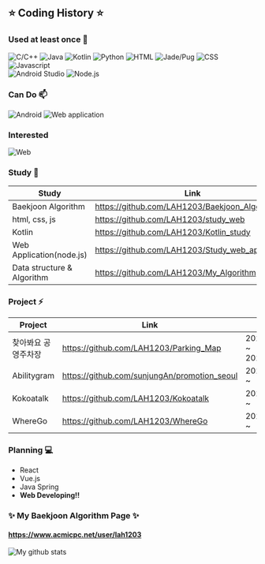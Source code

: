 ## ⭐️ Coding History ⭐️ <!--[![Hits](https://hits.seeyoufarm.com/api/count/incr/badge.svg?url=https%3A%2F%2Fgithub.com%2FLAH1203&count_bg=%2379C83D&title_bg=%23555555&icon=&icon_color=%23E7E7E7&title=hits&edge_flat=false)](https://hits.seeyoufarm.com)-->

<!-- 👋
**LAH1203/LAH1203** is a ✨ _special_ ✨ repository because its `README.md` (this file) appears on your GitHub profile.
-->

### Used at least once 💬
<!--
+ C / C++
+ Java
+ Kotlin
+ Android
+ Web(Frontend/Backend)
-->
<!--![Javascript](https://img.shields.io/amo/stars/javascript?color=yellow&label=Javascript&logo=Javascript)-->
<!-- icon url : https://simpleicons.org/ -->
![C/C++](https://img.shields.io/badge/-C%20/%20C++-00599C?style=flat&logo=c&logoColor=white)
![Java](https://img.shields.io/badge/-Java-007396?style=flat&logo=java&logoColor=white)
![Kotlin](https://img.shields.io/badge/-Kotlin-0095D5?style=flat&logo=kotlin&logoColor=white)
![Python](https://img.shields.io/badge/-Python-3776AB?style=flat&logo=python&logoColor=white)
![HTML](https://img.shields.io/badge/-HTML-E34F26?style=flat&logo=html5&logoColor=white)
![Jade/Pug](https://img.shields.io/badge/-Jade%20/%20Pug-FF7F7F)
![CSS](https://img.shields.io/badge/-CSS-1572B6?style=flat&logo=css3&logoColor=white)
![Javascript](https://img.shields.io/badge/-Javascript-F7DF1E?style=flat&logo=javascript&logoColor=white)
<br>
![Android Studio](https://img.shields.io/badge/-Android%20Studio-3DDC84?style=flat&logo=android%20studio&logoColor=white)
![Node.js](https://img.shields.io/badge/-Node.js-339933?style=flat&logo=node.js&logoColor=white)

### Can Do 📫
![Android](https://img.shields.io/badge/-Android-3DDC84?style=flat&logo=android&logoColor=white)
![Web application](https://img.shields.io/badge/-Web%20Application-339933?style=flat&logo=node.js&logoColor=white)

### Interested
![Web](https://img.shields.io/badge/-Web-2496ED?style=flat&logo=Internet%20Explorer&logoColor=white)

### Study 🌱
| Study | Link |
| ------ | ------ |
| Baekjoon Algorithm | https://github.com/LAH1203/Baekjoon_Algorithm |
| html, css, js | https://github.com/LAH1203/study_web |
| Kotlin | https://github.com/LAH1203/Kotlin_study |
| Web Application(node.js) | https://github.com/LAH1203/Study_web_application |
| Data structure & Algorithm | https://github.com/LAH1203/My_Algorithm |

### Project ⚡
| Project | Link | Date |
| ------ | ------ | ------ |
| 찾아봐요 공영주차장 | https://github.com/LAH1203/Parking_Map | 2020.05.02 ~ 2020.06.01 |
| Abilitygram | https://github.com/sunjungAn/promotion_seoul | 2020.07.24 ~ |
| Kokoatalk | https://github.com/LAH1203/Kokoatalk | 2020.12.29 ~ |
| WhereGo | https://github.com/LAH1203/WhereGo | 2021.01.03 ~ |

### Planning 💻
+ React
+ Vue.js
+ Java Spring
+ **Web Developing!!**

### ✨ My Baekjoon Algorithm Page ✨
#### https://www.acmicpc.net/user/lah1203

![My github stats](https://github-readme-stats.vercel.app/api?username=LAH1203&show_icons=true)

<!--
- 🔭 I’m currently working on ...
- 🌱 I’m currently learning ...
- 👯 I’m looking to collaborate on ...
- 🤔 I’m looking for help with ...
- 💬 Ask me about ...
- 📫 How to reach me: ...
- 😄 Pronouns: ...
- ⚡ Fun fact: ...
-->

